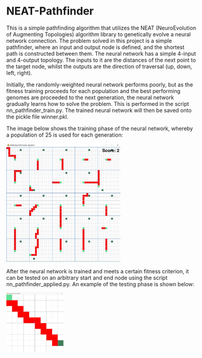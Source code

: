 # NEAT-Pathfinder

This is a simple pathfinding algorithm that utilizes the NEAT (NeuroEvolution of Augmenting Topologies) algorithm library to genetically evolve a neural network connection. The problem solved in this project is a simple pathfinder, where an input and output node is defined, and the shortest path is constructed between them. The neural network has a simple 4-input and 4-output topology. The inputs to it are the distances of the next point to the target node, whilst the outputs are the direction of traversal (up, down, left, right). 

Initially, the randomly-weighted neural network performs poorly, but as the fitness training proceeds for each population and the best performing genomes are proceeded to the next generation, the neural network gradually learns how to solve the problem. This is performed in the script nn_pathfinder_train.py. The trained neural network will then be saved onto the pickle file winner.pkl.

The image below shows the training phase of the neural network, whereby a population of 25 is used for each generation:

<img src='/images/training.JPG' width="60%">

After the neural network is trained and meets a certain fitness criterion, it can be tested on an arbitrary start and end node using the script nn_pathfinder_applied.py. An example of the testing phase is shown below:

<img src='/images/applied.JPG' width="30%">
